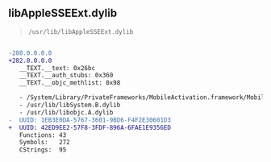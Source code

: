 ## libAppleSSEExt.dylib

> `/usr/lib/libAppleSSEExt.dylib`

```diff

-280.0.0.0.0
+282.0.0.0.0
   __TEXT.__text: 0x26bc
   __TEXT.__auth_stubs: 0x360
   __TEXT.__objc_methlist: 0x98

   - /System/Library/PrivateFrameworks/MobileActivation.framework/MobileActivation
   - /usr/lib/libSystem.B.dylib
   - /usr/lib/libobjc.A.dylib
-  UUID: 1EB3E0DA-5767-3601-9BD6-F4F2E30601D3
+  UUID: 42ED9EE2-57F8-3FDF-896A-6FAE1E9356ED
   Functions: 43
   Symbols:   272
   CStrings:  95

```
